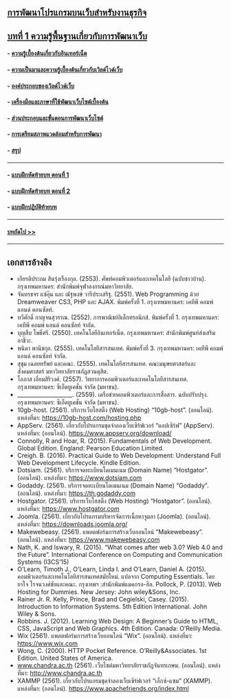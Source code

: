 ## [การพัฒนาโปรแกรมบนเว็บสำหรับงานธุรกิจ](../README.md)
## [บทที่ 1 ความรู้พื้นฐานเกี่ยวกับการพัฒนาเว็บ](README.md)
#### - [ความรู้เบื้องต้นเกี่ยวกับอินเทอร์เน็ต](0101.md)
#### - [ความเป็นมาและความรู้เบื้องต้นเกี่ยวกับเวิลด์ไวด์เว็บ](0102.md)	
#### - [องค์ประกอบของเวิลด์ไวด์เว็บ](0103.md)
#### - [เครื่องมือและภาษาที่ใช้พัฒนาเว็บไซต์เบื้องต้น](0104.md)
#### - [ส่วนประกอบและขั้นตอนการพัฒนาเว็บไซต์](0105.md)
#### - [การเตรียมสภาพแวดล้อมสำหรับการพัฒนา](0106.md)
#### - [สรุป](0110.md)
---
#### - [แบบฝึกหัดท้ายบท ตอนที่ 1](0130.md)
#### - [แบบฝึกหัดท้ายบท ตอนที่ 2](0150.md)
#### - [แบบฝึกปฏิบัติท้ายบท](0170.md)
---
#### [บทถัดไป >>](../Chapter02/README.md)
---
## เอกสารอ้างอิง
* เกียรติประถม  สินรุ่งเรืองกุล. (2553). ศัพท์คอมพิวเตอร์และเทคโนโลยี (ฉบับชาวบ้าน). 
กรุงเทพมหานคร: สำนักพิมพ์จุฬาลงกรณ์มหาวิทยาลัย.
* จันทรขจร แซ่อุ๊น และ ณัฐพงษ์ วารีประเสริฐ. (2551). Web Programming ด้วย Dreamweaver CS3, PHP และ AJAX. พิมพ์ครั้งที่ 1. กรุงเทพมหานคร: เคทีพี คอมพ์ แอนด์ คอนซัลท์.
* ทวีศักดิ์ กาญจนสุวรรณ. (2552). การพาณิชย์อิเล็กทรอนิกส์. พิมพ์ครั้งที่ 1. กรุงเทพมหานคร: เคทีพี คอมพ์ แอนด์ คอนซัลท์ จำกัด.
* บุญสืบ โพธิ์ศรี. (2550). เทคโนโลยีอินเทอร์เน็ต. กรุงเทพมหานคร: สำนักพิมพ์ศูนย์ส่งเสริมอาชีวะ.
* พนิดา พานิชกุล. (2555). เทคโนโลยีสารสนเทศ. พิมพ์ครั้งที่ 3. กรุงเทพมหานคร: เคทีพี คอมพ์ แอนด์ คอนซัลท์ จำกัด.
* สุขุม เฉลยทรัพย์ และคณะ. (2555). เทคโนโลยีสารสนเทศ. คณะมนุษยศาสตร์และ 
สังคมศาสตร์ มหาวิทยาลัยราชภัฏสวนดุสิต.
* โอภาส  เอี่ยมสิริวงศ์. (2557). วิทยาการคอมพิวเตอร์และเทคโนโลยีสารสนเทศ.
กรุงเทพมหานคร: ซีเอ็ดยูเคชั่น จำกัด (มหาชน).
* ____________________. (2559). เครือข่ายคอมพิวเตอร์และการสื่อสาร. ฉบับปรับปรุง. กรุงเทพมหานคร: ซีเอ็ดยูเคชั่น จำกัด (มหาชน).
* 10gb-host. (2561). บริการเว็บโฮสติ้ง (Web Hosting) “10gb-host”. (ออนไลน์).
แหล่งที่มา: https://10gb-host.com/hosting.php
* AppServ. (2561). เกี่ยวกับโปรแกรมชุดจำลองเว็บเซิร์ฟเวอร์ “แอปเซิร์ฟ” (AppServ).
แหล่งที่มา: (ออนไลน์). https://www.appserv.org/download/
* Connolly, R and Hoar, R. (2015). Fundamentals of Web Development. Global Edition. England: Pearson Education Limited.
* Creigh. B. (2016). Practical Guide to Web Development: Understand Full Web Development Lifecycle. Kindle Edition.
* Dotsiam. (2561). บริการจดทะเบียนโดเมนเนม (Domain Name) “Hostgator”. (ออนไลน์). แหล่งที่มา: https://www.dotsiam.com
* Godaddy. (2561). บริการจดทะเบียนโดเมนเนม (Domain Name) “Godaddy”. (ออนไลน์). แหล่งที่มา: https://th.godaddy.com
* Hostgator. (2561). บริการเว็บโฮสติ้ง (Web Hosting) “Hostgator”. (ออนไลน์).
แหล่งที่มา: https://www.hostgator.com
* Joomla. (2561). เกี่ยวกับโปรแกรมบริหารจัดการเนื้อหาจูมลา (Joomla). (ออนไลน์). 
แหล่งที่มา: https://downloads.joomla.org/
* Makewebeasy. (2561). แพลตฟอร์มการสร้างเว็บออนไลน์ “Makewebeasy”.
(ออนไลน์). แหล่งที่มา: https://www.makewebeasy.com
* Nath, K. and Iswary, R. (2015). “What comes after web 3.0? Web 4.0 and the Future”. International Conference on Computing and Communication Systems (I3CS’15)
* O’Learn, Timoth J., O’Learn, Linda I. and O’Learn, Daniel A. (2015). คอมพิวเตอร์และเทคโนโลยีสารสนเทศสมัยใหม่. แปลจาก Computing Essentials. โดยยาใจ โรจนวงศ์ชัยและคณะ. กรุงเทพฯ :สำนักพิมพ์แมคกรอ-ฮิล.
Pollock, P. (2013). Web Hosting for Dummies. New Jersey: John wiley&Sons, Inc.
* Rainer Jr. R. Kelly, Prince, Brad and Cegielski, Casey. (2015). Introduction to Information Systems. 5th Edition International. John Wiley & Sons.
* Robbins. J. (2012). Learning Web Design: A Beginner’s Guide to HTML, CSS, JavaScript and Web Graphics. 4th Edition. Canada: O’Reilly Media.
* Wix (2561). แพลตฟอร์มการสร้างเว็บออนไลน์ “Wix”. (ออนไลน์). แหล่งที่มา:
https://www.wix.com
* Wong, C. (2000). HTTP Pocket Reference. O’Reilly&Associates. 1st Edition. United States of America.
* www.chandra.ac.th (2561). เว็บไซต์มหาวิทยาลัยราชภัฎจันทรเกษม. (ออนไลน์).
แหล่งที่มา: http://www.chandra.ac.th
* XAMMP (2561). เกี่ยวกับโปรแกรมชุดจำลองเว็บเซิร์ฟเวอร์ “เอ็กซ์-แซม” (XAMMP).
แหล่งที่มา: (ออนไลน์). https://www.apachefriends.org/index.html